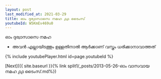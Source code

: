 ```yaml
---
layout: post
last_modified_at: 2021-03-29
title: ഓം ദുര്വാസാസെ നമഹ ൧൧ ടൈംസ്
youtubeId: W5KmEv469u0
---
```

 
 
 ഓം ദുര്വാസാസെ നമഹ 
 
 -  അവൻ എല്ലായിടത്തും ഉള്ളതിനാൽ ആർക്കാണ് വസ്ത്രം ധരിക്കാനാവാത്തത് 
 
  
 
  
 
 
 
 
 
 


{% include youtubePlayer.html id=page.youtubeId %}
 
[Next]({{ site.baseurl }}{% link  split1/_posts/2013-05-26-ഓം വാസവായ നമഹ ൧൧ ടൈംസ്.md%})
 
